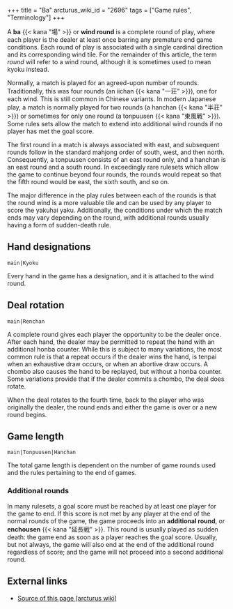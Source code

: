 +++
title = "Ba"
arcturus_wiki_id = "2696"
tags = ["Game rules", "Terminology"]
+++

A **ba** {{< kana "場" >}} or **wind round** is a complete round of play, where each player is the
dealer at least once barring any premature end game conditions. Each round of play is associated
with a single cardinal direction and its corresponding wind tile. For the remainder of this article,
the term _round_ will refer to a wind round, although it is sometimes used to mean kyoku instead.

Normally, a match is played for an agreed-upon number of rounds. Traditionally, this was four rounds
(an iichan {{< kana "一荘" >}}), one for each wind. This is still common in Chinese variants. In
modern Japanese play, a match is normally played for two rounds (a hanchan {{< kana "半荘" >}}) or
sometimes for only one round (a tonpuusen {{< kana "東風戦" >}}). Some rules sets allow the match to
extend into additional wind rounds if no player has met the goal score.

The first round in a match is always associated with east, and subsequent rounds follow in the
standard mahjong order of south, west, and then north. Consequently, a tonpuusen consists of an east
round only, and a hanchan is an east round and a south round. In exceedingly rare rulesets which
allow the game to continue beyond four rounds, the rounds would repeat so that the fifth round would
be east, the sixth south, and so on.

The major difference in the play rules between each of the rounds is that the round wind is a more
valuable tile and can be used by any player to score the yakuhai yaku. Additionally, the conditions
under which the match ends may vary depending on the round, with additional rounds usually having a
form of sudden-death rule.

## Hand designations

`main|Kyoku`

Every hand in the game has a designation, and it is attached to the wind round.

## Deal rotation

`main|Renchan`

A complete round gives each player the opportunity to be the dealer once. After each hand, the
dealer may be permitted to repeat the hand with an additional honba counter. While this is subject
to many variations, the most common rule is that a repeat occurs if the dealer wins the hand, is
tenpai when an exhaustive draw occurs, or when an abortive draw occurs. A chombo also causes the
hand to be replayed, but without a honba counter. Some variations provide that if the dealer commits
a chombo, the deal does rotate.

When the deal rotates to the fourth time, back to the player who was originally the dealer, the
round ends and either the game is over or a new round begins.

## Game length

`main|Tonpuusen|Hanchan`

The total game length is dependent on the number of game rounds used and the rules pertaining to the
end of games.

### Additional rounds

In many rulesets, a goal score must be reached by at least one player for the game to end. If this
score is not met by any player at the end of the normal rounds of the game, the game proceeds into
an **additional round**, or **enchousen** {{< kana "延長戦" >}}. This round is usually played as
sudden death: the game end as soon as a player reaches the goal score. Usually, but not always, the
game will also end at the end of the additional round regardless of score; and the game will not
proceed into a second additional round.

## External links

- [Source of this page [arcturus wiki]](http://arcturus.su/wiki/Ba)

